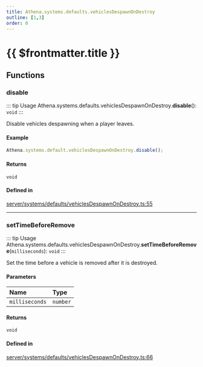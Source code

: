 ```yaml
---
title: Athena.systems.defaults.vehiclesDespawnOnDestroy
outline: [1,3]
order: 0
---
```


# {{ $frontmatter.title }}


## Functions

### disable

::: tip Usage
Athena.systems.defaults.vehiclesDespawnOnDestroy.**disable**(): `void`
:::

Disable vehicles despawning when a player leaves.

#### Example
```ts
Athena.systems.default.vehiclesDespawnOnDestroy.disable();
```

#### Returns

`void`

#### Defined in

[server/systems/defaults/vehiclesDespawnOnDestroy.ts:55](https://github.com/Stuyk/altv-athena/blob/cdad41b/src/core/server/systems/defaults/vehiclesDespawnOnDestroy.ts#L55)

___

### setTimeBeforeRemove

::: tip Usage
Athena.systems.defaults.vehiclesDespawnOnDestroy.**setTimeBeforeRemove**(`milliseconds`): `void`
:::

Set the time before a vehicle is removed after it is destroyed.

#### Parameters

| Name | Type |
| :------ | :------ |
| `milliseconds` | `number` |

#### Returns

`void`

#### Defined in

[server/systems/defaults/vehiclesDespawnOnDestroy.ts:66](https://github.com/Stuyk/altv-athena/blob/cdad41b/src/core/server/systems/defaults/vehiclesDespawnOnDestroy.ts#L66)
